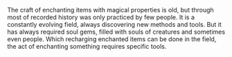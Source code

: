 The craft of enchanting items with magical properties is old, but through most of recorded history was only practiced by few people. It is a constantly evolving field, always discovering new methods and tools. But it has always required soul gems, filled with souls of creatures and sometimes even people. Which recharging enchanted items can be done in the field, the act of enchanting something requires specific tools.
